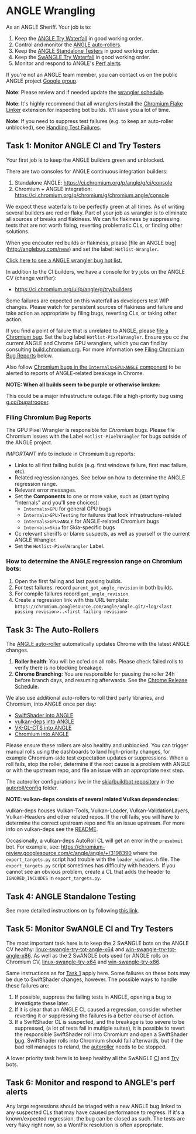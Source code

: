# ANGLE Wrangling

As an ANGLE Sheriff. Your job is to:

 1. Keep the [ANGLE Try Waterfall](https://ci.chromium.org/p/chromium/g/tryserver.chromium.angle/builders) in good
    working order.
 1. Control and monitor the [ANGLE auto-rollers](#task-3_the-auto_rollers).
 1. Keep the [ANGLE Standalone Testers](README.md) in good working order.
 1. Keep the [SwANGLE Try Waterfall](https://luci-milo.appspot.com/p/chromium/g/tryserver.chromium.swangle/builders) in good
    working order.
 1. Monitor and respond to ANGLE's [Perf alerts](https://groups.google.com/u/0/a/chromium.org/g/angle-perf-alerts)

If you're not an ANGLE team member, you can contact us on the public ANGLE project
[Google group](https://groups.google.com/forum/#!forum/angleproject).

**Note**: Please review and if needed update the [wrangler schedule].

**Note**: It's highly recommend that all wranglers install the [Chromium Flake Linker][Flaker]
extension for inspecting bot builds. It'll save you a lot of time.

**Note**: If you need to suppress test failures (e.g. to keep an auto-roller unblocked), see
[Handling Test Failures](../doc/TestingAndProcesses.md).

[Flaker]: https://chrome.google.com/webstore/detail/flake-linker/boamnmbgmfnobomddmenbaicodgglkhc

[wrangler schedule]: https://rotations.corp.google.com/rotation/5080504293392384

## Task 1: Monitor ANGLE CI and Try Testers

Your first job is to keep the ANGLE builders green and unblocked.

There are two consoles for ANGLE continuous integration builders:

 1. Standalone ANGLE: https://ci.chromium.org/p/angle/g/ci/console
 1. Chromium + ANGLE integration: https://ci.chromium.org/p/chromium/g/chromium.angle/console

We expect these waterfalls to be perfectly green at all times. As of writing
several builders are red or flaky. Part of your job as wrangler is to
eliminate all sources of breaks and flakiness. We can fix flakiness by
suppressing tests that are not worth fixing, reverting problematic CLs, or
finding other solutions.

When you encouter red builds or flakiness, please [file an ANGLE bug]
(http://anglebug.com/new) and set the label: `Hotlist-Wrangler`.

[Click here to see a ANGLE wrangler bug hot list.][WranglerBugs]

In addition to the CI builders, we have a console for try jobs on the ANGLE CV (change verifier):

 * https://ci.chromium.org/ui/p/angle/g/try/builders

Some failures are expected on this waterfall as developers test WIP changes.
Please watch for persistent sources of flakiness and failure and take action
as appropriate by filing bugs, reverting CLs, or taking other action.

[WranglerBugs]:https://bugs.chromium.org/p/angleproject/issues/list?q=Hotlist%3DWrangler&can=2

If you find a point of failure that is unrelated to ANGLE, please [file a
Chromium bug](http://crbug.com/new). Set the bug label
`Hotlist-PixelWrangler`. Ensure you cc the current ANGLE and Chrome GPU
wranglers, which you can find by consulting
[build.chromium.org](https://ci.chromium.org/p/chromium/g/main/console).
For more information see [Filing Chromium Bug Reports](#filing-chromium-bug-reports) below.

Also follow [Chromium bugs in the `Internals>GPU>ANGLE` component][ChromiumANGLEBugs]
to be alerted to reports of ANGLE-related breakage in Chrome.

[ChromiumANGLEBugs]:https://bugs.chromium.org/p/chromium/issues/list?q=component%3AInternals%3EGPU%3EANGLE&can=2

**NOTE: When all builds seem to be purple or otherwise broken:**

This could be a major infrastructure outage. File a high-priority bug using
[g.co/bugatrooper](http://g.co/bugatrooper).

### Filing Chromium Bug Reports

The GPU Pixel Wrangler is responsible for *Chromium* bugs. Please file
Chromium issues with the Label `Hotlist-PixelWrangler` for bugs outside of
the ANGLE project.

*IMPORTANT* info to include in Chromium bug reports:

 * Links to all first failing builds (e.g. first windows failure, first mac failure, etc).
 * Related regression ranges. See below on how to determine the ANGLE regression range.
 * Relevant error messages.
 * Set the **Components** to one or more value, such as (start typing "Internals" and you'll see choices):
   * `Internals>GPU` for general GPU bugs
   * `Internals>GPU>Testing` for failures that look infrastructure-related
   * `Internals>GPU>ANGLE` for ANGLE-related Chromium bugs
   * `Internals>Skia` for Skia-specific bugs
 * Cc relevant sheriffs or blame suspects, as well as yourself or the current ANGLE Wrangler.
 * Set the `Hotlist-PixelWrangler` Label.

### How to determine the ANGLE regression range on Chromium bots:

 1. Open the first failing and last passing builds.
 1. For test failures: record `parent_got_angle_revision` in both builds.
 1. For compile failures record `got_angle_revision`.
 1. Create a regression link with this URL template:
    `https://chromium.googlesource.com/angle/angle.git/+log/<last passing revision>..<first failing revision>`

## <a name="the-auto-rollers"></a>Task 3: The Auto-Rollers

The [ANGLE auto-roller](https://autoroll.skia.org/r/angle-chromium-autoroll) automatically updates
Chrome with the latest ANGLE changes.

 1. **Roller health**: You will be cc'ed on all rolls. Please check failed rolls to verify there is no blocking
    breakage.
 1. **Chrome Branching**: You are responsible for pausing the roller 24h before branch days, and resuming afterwards.
    See the [Chrome Release Schedule](https://chromiumdash.appspot.com/schedule).

We also use additional auto-rollers to roll third party libraries, and Chromium, into ANGLE once per day:

 * [SwiftShader into ANGLE](https://autoroll.skia.org/r/swiftshader-angle-autoroll)
 * [vulkan-deps into ANGLE](https://autoroll.skia.org/r/vulkan-deps-angle-autoroll)
 * [VK-GL-CTS into ANGLE](https://autoroll.skia.org/r/vk-gl-cts-angle-autoroll?tab=status)
 * [Chromium into ANGLE](https://autoroll.skia.org/r/chromium-angle-autoroll)

Please ensure these rollers are also healthy and unblocked. You can trigger manual rolls using the
dashboards to land high-priority changes, for example Chromium-side test expectation updates or
suppressions. When a roll fails, stop the roller, determine if the root cause is a problem with
ANGLE or with the upstream repo, and file an issue with an appropriate next step.

The autoroller configurations live in the [skia/buildbot repository](https://skia.googlesource.com/buildbot/)
in the [autoroll/config](https://skia.googlesource.com/buildbot/+/main/autoroll/config) folder.

**NOTE: vulkan-deps consists of several related Vulkan dependencies:**

vulkan-deps houses Vulkan-Tools, Vulkan-Loader, Vulkan-ValidationLayers, Vulkan-Headers and other
related repos. If the roll fails, you will have to determine the correct upstream repo and file
an issue upstream. For more info on vulkan-deps see the
[README](https://chromium.googlesource.com/vulkan-deps/+/refs/heads/main/README.md).

Occasionally, a vulkan-deps AutoRoll CL will get an error in the `presubmit` bot.  For example,
see: https://chromium-review.googlesource.com/c/angle/angle/+/3198390 where the
`export_targets.py` script had trouble with the `loader_windows.h` file.  The `export_targets.py`
script sometimes has difficulty with headers.  If you cannot see an obvious problem, create a CL
that adds the header to `IGNORED_INCLUDES` in `export_targets.py`.

## Task 4: ANGLE Standalone Testing

See more detailed instructions on by following [this link](README.md).

## Task 5: Monitor SwANGLE CI and Try Testers

The most important task here is to keep the 2 SwANGLE bots on the ANGLE CV healthy:
[linux-swangle-try-tot-angle-x64](https://luci-milo.appspot.com/p/chromium/builders/try/linux-swangle-try-tot-angle-x64)
and
[win-swangle-try-tot-angle-x86](https://luci-milo.appspot.com/p/chromium/builders/try/win-swangle-try-tot-angle-x86).
As well as the 2 SwANGLE bots used for ANGLE rolls on Chromium CV,
[linux-swangle-try-x64](https://luci-milo.appspot.com/p/chromium/builders/try/linux-swangle-try-x64)
and
[win-swangle-try-x86](https://luci-milo.appspot.com/p/chromium/builders/try/win-swangle-try-x86).

Same instructions as for [Task 1](#task-1_monitor-angle-ci-and-try-testers) apply here.
Some failures on these bots may be due to SwiftShader changes, however.
The possible ways to handle these failures are:
1. If possible, suppress the failing tests in ANGLE, opening a bug to investigate these later.
1. If it is clear that an ANGLE CL caused a regression,
   consider whether reverting it or suppressing the failures is a better course of action.
1. If a SwiftShader CL is suspected, and the breakage is too severe to be suppressed,
   (a lot of tests fail in multiple suites),
   it is possible to revert the responsible SwiftShader roll into Chromium
   and open a SwiftShader [bug](http://go/swiftshaderbugs). SwiftShader rolls into Chromium
   should fail afterwards, but if the bad roll manages to reland,
   the [autoroller](https://autoroll.skia.org/r/swiftshader-chromium-autoroll) needs to be stopped.

A lower priority task here is to keep healthy all the SwANGLE
[CI](https://luci-milo.appspot.com/p/chromium/g/chromium.swangle/builders) and
[Try](https://luci-milo.appspot.com/p/chromium/g/tryserver.chromium.swangle/builders) bots.

## Task 6: Monitor and respond to ANGLE's perf alerts

Any large regressions should be triaged with a new ANGLE bug linked to any suspected CLs that may
have caused performance to regress. If it's a known/expected regression, the bug can be closed as
such. The tests are very flaky right now, so a WontFix resolution is often appropriate.
